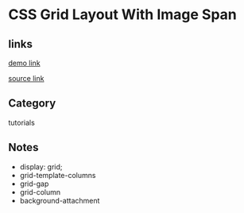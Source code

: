 # CSS Grid Layout With Image Span

## links
[demo link](https://aldopolojr.github.io/grid-layout/)

[source link](https://youtu.be/-qOe8lBAChE)

## Category
tutorials

## Notes
- display: grid;
- grid-template-columns
- grid-gap
- grid-column
- background-attachment